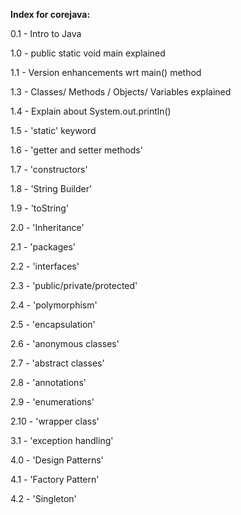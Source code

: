 
**Index for corejava:**

0.1 -  Intro to Java

1.0 - public static void main explained

1.1 - Version enhancements wrt main() method

1.3 - Classes/ Methods / Objects/ Variables explained 

1.4 - Explain about System.out.println()

1.5 - 'static' keyword

1.6 - 'getter and setter methods'

1.7 - 'constructors'

1.8 - 'String Builder'

1.9 - 'toString'

2.0 - 'Inheritance'

2.1 - 'packages'

2.2 - 'interfaces'

2.3 - 'public/private/protected'

2.4 - 'polymorphism'

2.5 - 'encapsulation'

2.6 - 'anonymous classes'
 
2.7 - 'abstract classes'

2.8 - 'annotations'

2.9 - 'enumerations'

2.10 - 'wrapper class'

3.1 - 'exception handling'

4.0 - 'Design Patterns'

4.1 - 'Factory Pattern'

4.2 - 'Singleton'

